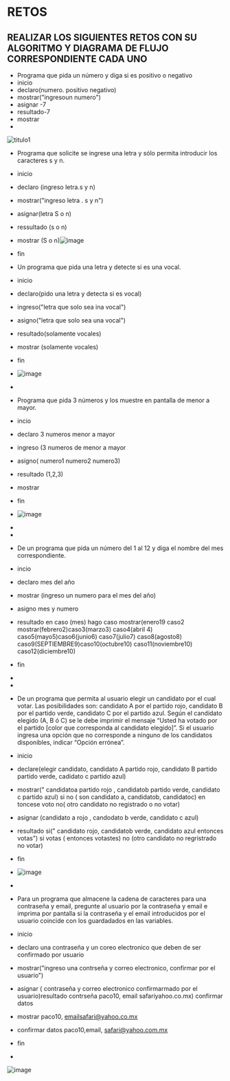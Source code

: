 # RETOS
## REALIZAR LOS SIGUIENTES RETOS CON SU ALGORITMO Y DIAGRAMA DE FLUJO CORRESPONDIENTE CADA UNO 

* Programa que pida un número y diga si es positivo o negativo
* inicio
* declaro(numero. positivo negativo)
* mostrar("ingresoun numero")
* asignar  -7
* resultado-7
* mostrar
* 
![titulo1](https://user-images.githubusercontent.com/101481278/159813655-32f8d8bf-eef5-45d0-b7a5-f1906cd405f3.jpg)

* Programa que solicite se ingrese una letra y sólo permita introducir los caracteres s y n.
* inicio
* declaro (ingreso letra.s y n)
* mostrar("ingreso letra . s y n")
* asignar(letra S o n)
* ressultado (s o n)
* mostrar (S o n)![image](https://user-images.githubusercontent.com/101481278/160020305-0aeab9f3-a14b-4522-a2e5-c018806cabd8.png)

* fin

* Un programa que pida una letra y detecte si es una vocal. 
* inicio
* declaro(pido una letra y detecta si es vocal)
* ingreso("letra que solo sea ina vocal")
* asigno("letra que solo sea una  vocal")
* resultado(solamente vocales)
* mostrar (solamente vocales)
* fin 
* ![image](https://user-images.githubusercontent.com/101481278/160020661-708cc9cb-b40b-487c-b85a-8bba4f15c6fd.png)





*
* Programa que pida 3 números y los muestre en pantalla de menor a mayor.  
* incio
* declaro 3 numeros menor a mayor
* ingreso (3 numeros de menor a mayor
* asigno( numero1 numero2 numero3)
* resultado (1,2,3)
*  mostrar 
*   fin 
*   ![image](https://user-images.githubusercontent.com/101481278/160023047-44f27bb1-5994-4a7c-930e-7d03a22dcb30.png)


*   
* 
* De un programa que pida un número del 1 al 12 y diga el nombre del mes correspondiente.
* incio
* declaro mes del año
* mostrar (ingreso un numero para el mes del año)
* asigno mes y numero
* resultado en caso (mes) hago caso mostrar(enero19 caso2 mostrar(febrero2)caso3(marzo3) caso4(abril 4) caso5(mayo5)caso6(junio6) caso7(julio7) caso8(agosto8) caso9(SEPTIEMBRE9)caso10(octubre10) caso11(noviembre10) caso12(diciembre10)
* fin
* 
* 
* De un programa que permita al usuario elegir un candidato por el cual votar. Las posibilidades son: candidato A por el partido rojo, candidato B por el partido verde, candidato C por el partido azul. Según el candidato elegido (A, B ó C) se le debe imprimir el mensaje “Usted ha votado por el partido [color que corresponda al candidato elegido]”. Si el usuario ingresa una opción que no corresponde a ninguno de los candidatos disponibles, indicar “Opción errónea”.
* inicio
* declare(elegir candidato, candidato A partido rojo, candidato B partido partido verde, cadidato c partido azul)
* mostrar(" candidatoa partido rojo , candidatob partido verde, candidato c partido azul) si no ( son candidato a, candidatob, candidatoc) en toncese voto no( otro candidato no registrado o no votar)
* asignar (candidato a rojo , candodato b verde, candidato c azul)
* resultado si(" candidato rojo, candidatob verde, candidato azul entonces votas") si votas ( entonces votastes) no (otro candidato no regristrado no votar)
* fin
* ![image](https://user-images.githubusercontent.com/101481278/160024467-5762c31b-ec22-4f5a-9a8c-0cec0fc322be.png)

* 
* Para un programa que almacene la cadena de caracteres para una contraseña y email, pregunte al usuario por la contraseña y email e imprima por pantalla si la contraseña y el email introducidos por el usuario coincide con los guardadados en las variables.
* inicio 
* declaro una contraseña y un coreo electronico que deben de ser confirmado por usuario
* mostrar("ingreso una contrseña y correo electronico, confirmar por el usuario")
* asignar ( contraseña y correo electronico confirmarmado por el usuario)resultado contrseña paco10, email safariyahoo.co.mx) confirmar datos
* mostrar paco10, emailsafari@yahoo.co.mx
* confirmar datos paco10,email, safari@yahoo.com.mx
* fin
* 
![image](https://user-images.githubusercontent.com/101481278/160025225-c73f2b7c-8eba-4a0a-a006-e152fd452749.png)
